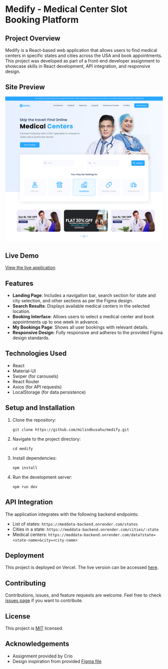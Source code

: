 # Medify - Medical Center Slot Booking Platform

## Project Overview

Medify is a React-based web application that allows users to find medical centers in specific states and cities across the USA and book appointments. This project was developed as part of a front-end developer assignment to showcase skills in React development, API integration, and responsive design.

## Site Preview

![Medify Site Screenshot](https://raw.githubusercontent.com/milindkusahu/medify/refs/heads/main/Medify%20Slot%20Booking%20Demo.png)

## Live Demo

[View the live application](https://medify-three-puce.vercel.app/)

## Features

- **Landing Page**: Includes a navigation bar, search section for state and city selection, and other sections as per the Figma design.
- **Search Results**: Displays available medical centers in the selected location.
- **Booking Interface**: Allows users to select a medical center and book appointments up to one week in advance.
- **My Bookings Page**: Shows all user bookings with relevant details.
- **Responsive Design**: Fully responsive and adheres to the provided Figma design standards.

## Technologies Used

- React
- Material-UI
- Swiper (for carousels)
- React Router
- Axios (for API requests)
- LocalStorage (for data persistence)

## Setup and Installation

1. Clone the repository:
   ```
   git clone https://github.com/milindkusahu/medify.git
   ```
2. Navigate to the project directory:
   ```
   cd medify
   ```
3. Install dependencies:
   ```
   npm install
   ```
4. Run the development server:
   ```
   npm run dev
   ```

## API Integration

The application integrates with the following backend endpoints:

- List of states: `https://meddata-backend.onrender.com/states`
- Cities in a state: `https://meddata-backend.onrender.com/cities/:state`
- Medical centers: `https://meddata-backend.onrender.com/data?state=<state-name>&city=<city-name>`

## Deployment

This project is deployed on Vercel. The live version can be accessed [here](https://medify-three-puce.vercel.app/).

## Contributing

Contributions, issues, and feature requests are welcome. Feel free to check [issues page](https://github.com/milindkusahu/medify/issues) if you want to contribute.

## License

This project is [MIT](https://choosealicense.com/licenses/mit/) licensed.

## Acknowledgements

- Assignment provided by Crio
- Design inspiration from provided [Figma file](https://www.figma.com/file/BLZw4DOia4hXyqt8X1Yuyl/Desktop-Designs-%3A-Healthcare-Consultation-(Community)?type=design&node-id=0-1&mode=design&t=VgPv59eyp8F6dTev-0)
